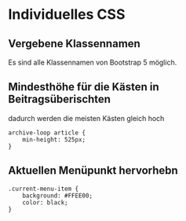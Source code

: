 # Individuelles CSS

## Vergebene Klassennamen
Es sind alle Klassennamen von Bootstrap 5 möglich.

## Mindesthöhe für die Kästen in Beitragsüberischten
dadurch werden die meisten Kästen gleich hoch
```
archive-loop article {
    min-height: 525px;
}
```

## Aktuellen Menüpunkt hervorhebn
```
.current-menu-item {
    background: #FFEE00;
    color: black;
}
```
